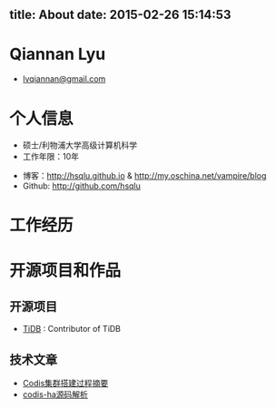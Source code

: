 ﻿title: About
date: 2015-02-26 15:14:53
---
# Qiannan Lyu

- lvqiannan@gmail.com

# 个人信息

- 硕士/利物浦大学高级计算机科学
- 工作年限：10年
<!-- - 微博：[@JobDeer](http://weibo.com/jobdeer)  -->
- 博客：http://hsqlu.github.io & http://my.oschina.net/vampire/blog
- Github: http://github.com/hsqlu 

# 工作经历

# 开源项目和作品


## 开源项目
 - [TiDB](http://github.com/pingcap/tidb) : Contributor of TiDB

## 技术文章

- [Codis集群搭建过程摘要](http://my.oschina.net/vampire/blog/639329)
- [codis-ha源码解析](http://my.oschina.net/vampire/blog/644810) 


